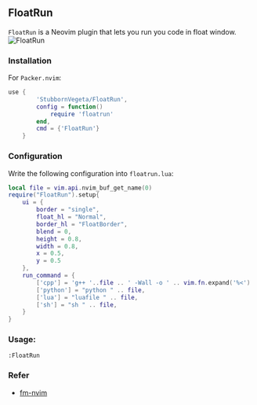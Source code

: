 ## FloatRun
`FloatRun` is a Neovim plugin that lets you run you code in float window.
![FloatRun](https://gitee.com/svegeta/screenshot/raw/master/FloatRun.png)

### Installation
For `Packer.nvim`:
```lua
use {
        'StubbornVegeta/FloatRun',
        config = function()
            require 'floatrun'
        end,
        cmd = {'FloatRun'}
    }
```

### Configuration

Write the following configuration into `floatrun.lua`:
```lua
local file = vim.api.nvim_buf_get_name(0)
require("FloatRun").setup{
    ui = {
        border = "single",
        float_hl = "Normal",
        border_hl = "FloatBorder",
        blend = 0,
        height = 0.8,
        width = 0.8,
        x = 0.5,
        y = 0.5
    },
    run_command = {
        ['cpp'] = 'g++ '..file .. ' -Wall -o ' .. vim.fn.expand('%<') .. ' && ./' .. vim.fn.expand('%<'),
        ['python'] = "python " .. file,
        ['lua'] = "luafile " .. file,
        ['sh'] = "sh " .. file,
    }
}

```

### Usage:

```
:FloatRun
```

### Refer
- [fm-nvim](https://github.com/is0n/fm-nvim/)
